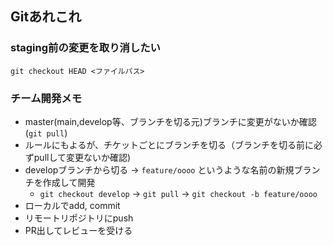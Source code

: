 ## Gitあれこれ

### staging前の変更を取り消したい

`git checkout HEAD <ファイルパス>`

### チーム開発メモ

- master(main,develop等、ブランチを切る元)ブランチに変更がないか確認(`git pull`)
- ルールにもよるが、チケットごとにブランチを切る（ブランチを切る前に必ずpullして変更ないか確認)
- developブランチから切る → `feature/oooo` というような名前の新規ブランチを作成して開発
  - `git checkout develop` → `git pull` → `git checkout -b feature/oooo`
- ローカルでadd, commit
- リモートリポジトリにpush
- PR出してレビューを受ける
